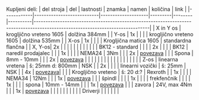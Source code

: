 
Kupljeni deli:
| del stroja | del                       | lastnosti          | znamka  | namen  | količina | link                                                                                                                         |
|------------|---------------------------|--------------------|---------|--------|----------|------------------------------------------------------------------------------------------------------------------------------|
| X in Y os  | krogljično vreteno 1605   | dolžina 384mm      |         | Y-os   | 1x       |                                                                                                                              |
|            | krogljično vreteno 1605   | dolžina 535mm      |         | X-os   | 1x       |                                                                                                                              |
|            | Krogljična matica 1605    | standardna flančna |         | X, Y-os| 2x       |                                                                                                                              |
|            |                           |                    |         |        |          |                                                                                                                              |
|            | BK12 - standard           |                    |         |        | 2x       |                                                                                                                              |
|            | BK12                      | naredil prodajalec |         |        | 1x       |                                                                                                                              |
|            | NEMA24                    | 3Nm                |         |        | 2x       | [povezava](https://www.aliexpress.com/item/1005005758221899.html?spm=a2g0o.order_list.order_list_main.17.39711802tXQMZU)     |
|            | Spona                     | 8mm - 10mm         |         |        | 2x       | [povezava](https://www.aliexpress.com/item/1005006031199563.html?spm=a2g0o.order_list.order_list_main.22.39711802tXQMZU)     |
|            |                           |                    |         |        |          |                                                                                                                              |
|            |                           |                    |         |        |          |                                                                                                                              |
| Z-os       | linearna vretena          | š: 25mm d: 800mm   | NSK     |        | 2x       |                                                                                                                              |
|            | linearni vozički          | š: 25mm            | NSK     |        | 4x       | [povezava](https://nsk-jp.partcommunity.com/3d-cad-models/sso/lh25gm-nsk-rolling-bearing?info=nsk_rb%2Fnsk_linear_products%2Fnsk_linear_guides%2Fstandard_series%2Flh_series%2Flh_gm_series%2Flh25gm_asmtab.prj&cwid=8892)|                                                                                                                             |
|            | Krogljično vreteno        | š: 20 d:?          | Rexroth |        | 1x       |                                                                                                                              |
|            | NEMA34                    | 12Nm               |         |        | 1x       | [povezava](https://www.aliexpress.com/item/1005004187554031.html?spm=a2g0o.order_list.order_list_main.28.71a218028AA583)     |
|            | špindl                    |                    |         |        | 1x       |                                                                                                                              |
|            | frekfenčnik               |                    |         |        | 1x       |                                                                                                                              |
|            | spona                     | 10mm - 14mm        |         |        | 1x       | [povezava](https://www.aliexpress.com/item/1005007298121162.html?spm=a2g0o.order_list.order_list_main.4.71a218028AA583)      |
|            | zavora                    | 24V, max 4Nm       |         |        | 1x       | [povezava](https://www.aliexpress.com/item/1005003626865179.html?spm=a2g0o.order_list.order_list_main.11.71a218028AA583)     |
|            |                           |                    |         |        |          |                                                                                                                              |
| Driverji   |                           |                    |         |        |          |     
